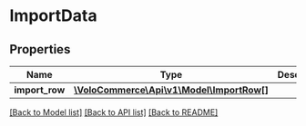 # ImportData

## Properties
Name | Type | Description | Notes
------------ | ------------- | ------------- | -------------
**import_row** | [**\VoloCommerce\Api\v1\Model\ImportRow[]**](ImportRow.md) |  | [optional] 

[[Back to Model list]](../README.md#documentation-for-models) [[Back to API list]](../README.md#documentation-for-api-endpoints) [[Back to README]](../README.md)


